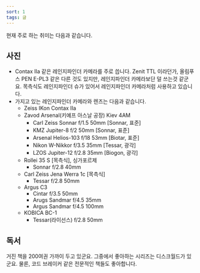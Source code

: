 ```yaml
---
sort: 1
tags: 글
---
```


현재 주로 하는 취미는 다음과 같습니다.

## 사진 ##
* Contax IIa 같은 레인지파인더 카메라를 주로 씁니다. Zenit TTL 이라던가, 올림푸스 PEN E-PL3 같은 다른 것도 있지만, 레인지파인더 카메라보단 덜 쓰는것 같군요. 목측식도 레인지파인더 슈가 있어서 레인지파인더 카메라처럼 사용하고 있습니다.
* 가지고 있는 레인지파인더 카메라와 렌즈는 다음과 같습니다.
  * Zeiss IKon Contax IIa
  * Zavod Arsenal(키예프 아스날 공장) Kiev 4AM
    * Carl Zeiss Sonnar f/1.5 50mm [Sonnar, 표준]
    * KMZ Jupiter-8 f/2 50mm [Sonnar, 표준]
    * Arsenal Helios-103 f/18 53mm [Biotar, 표준]
    * Nikon W-Nikkor f/3.5 35mm [Tessar, 광각]
    * LZOS Jupiter-12 f/2.8 35mm [Biogon, 광각]
  * Rollei 35 S [목측식], 싱가포르제
    * Sonnar f/2.8 40mm
  * Carl Zeiss Jena Werra 1c [목측식]
    * Tessar f/2.8 50mm
  * Argus C3
    * Cintar f/3.5 50mm
    * Arugs Sandmar f/4.5 35mm
    * Argus Sandmar f/4.5 100mm
  * KOBICA BC-1
    * Tessar(라이선스) f/2.8 50mm
  
## 독서 ##
거진 책을 200여권 가까이 두고 있군요. 그중에서 좋아하는 시리즈는 디스크월드가 있군요. 물론, 코드 브레이커 같은 전문적인 책들도 좋아합니다.